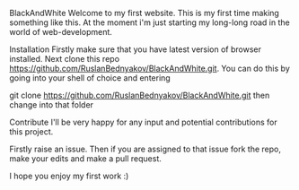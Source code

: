 BlackAndWhite
Welcome to my first website. This is my first time making something like this. At the moment i'm just starting my long-long road 
in the world of web-development.


Installation
Firstly make sure that you have latest version of browser installed. Next clone this repo https://github.com/RuslanBednyakov/BlackAndWhite.git. You can do this by going into your shell of choice and entering

git clone https://github.com/RuslanBednyakov/BlackAndWhite.git
then change into that folder

Contribute
I'll be very happy for any input and potential contributions for this project.

Firstly raise an issue. Then if you are assigned to that issue fork the repo, make your edits and make a pull request.

I hope you enjoy my first work :)
